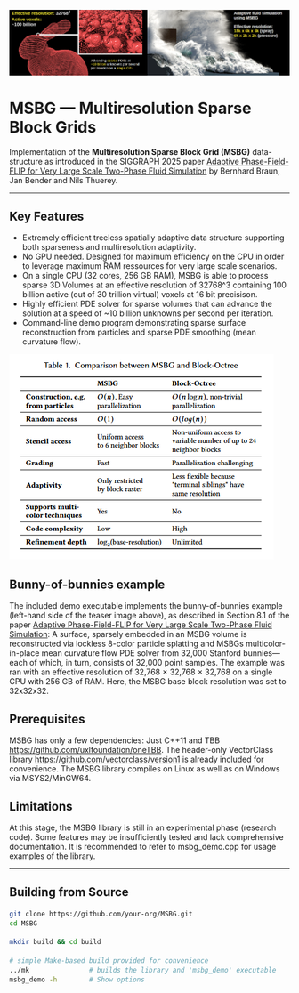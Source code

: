 <p align="left">
  <img src="images/msbg_teaser_lores.png" alt="MSBG teaser image" />
</p>

# MSBG — Multiresolution Sparse Block Grids 

Implementation of the **Multiresolution Sparse Block Grid (MSBG)** data-structure as introduced in the SIGGRAPH 2025 paper [Adaptive Phase-Field-FLIP for Very Large Scale Two-Phase Fluid
Simulation](https://ge.in.tum.de/download/Adaptive_Phase_Field_FLIP_preprint.pdf) by Bernhard Braun, Jan Bender and Nils Thuerey.

---

## Key Features

* Extremely efficient treeless spatially adaptive data structure supporting both sparseness and multiresolution adaptivity.  
* No GPU needed. Designed for maximum efficiency on the CPU in order to leverage maximum RAM ressources for very large scale scenarios.   
* On a single CPU (32 cores, 256 GB RAM), MSBG is able to process sparse 3D Volumes at an effective resolution of 32768^3 containing 100 billion active (out of 30 trillion virtual) voxels at 16 bit precisison.
* Highly efficient PDE solver for sparse volumes that can advance the solution at a speed of ~10 billion unknowns per second per iteration. 
* Command-line demo program demonstrating sparse surface reconstruction from particles and sparse PDE smoothing (mean curvature flow). 

<p align="left">
  <img src="images/comparison_MSBG_octree.png" alt="comparison_MSBG_octree" />
</p>

## Bunny-of-bunnies example 

The included demo executable implements the bunny-of-bunnies example (left-hand side of the teaser image above), as described in Section 8.1 of the paper  [Adaptive Phase-Field-FLIP for Very Large Scale Two-Phase Fluid
Simulation](https://ge.in.tum.de/download/Adaptive_Phase_Field_FLIP_preprint.pdf): A surface, sparsely embedded in an MSBG volume is reconstructed via lockless 8-color particle splatting and MSBGs multicolor-in-place mean curvature flow PDE solver from 32,000 Stanford bunnies—each of which, in turn, consists of 32,000 point samples. The example was ran with an effective resolution of 32,768 × 32,768 × 32,768 on a single CPU with 256 GB of RAM. Here, the MSBG base block resolution was set to 32x32x32.

## Prerequisites

MSBG has only a few dependencies: Just C++11 and TBB <https://github.com/uxlfoundation/oneTBB>. The header-only VectorClass library <https://github.com/vectorclass/version1> is
already included for convenience. The MSBG library compiles on Linux as well as on Windows via MSYS2/MinGW64.

## Limitations

At this stage, the MSBG library is still in an experimental phase (research code). Some features may be insufficiently tested and lack comprehensive documentation. It is recommended to refer to msbg_demo.cpp for usage examples of the library.

---

## Building from Source

```bash
git clone https://github.com/your-org/MSBG.git
cd MSBG

mkdir build && cd build

# simple Make-based build provided for convenience
../mk               # builds the library and 'msbg_demo' executable
msbg_demo -h        # Show options


